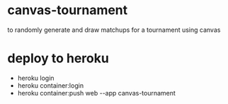 canvas-tournament
=====
to randomly generate and draw matchups for a tournament using canvas


# deploy to heroku
- heroku login
- heroku container:login
- heroku container:push web --app canvas-tournament
